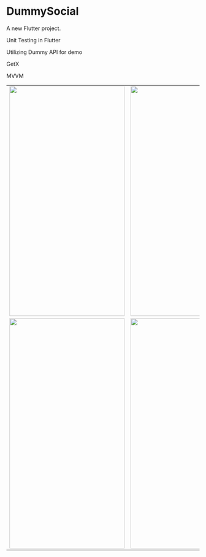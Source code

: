 # DummySocial

A new Flutter project.



Unit Testing in Flutter


Utilizing Dummy API for demo


GetX


MVVM





<table>
  <tr>
  </tr>
  <tr>
    <td><img src="https://user-images.githubusercontent.com/73215881/231162393-869e97a6-c88e-4400-8b8b-e712ce3e1c2a.png" width="300" height="600"></td>
    <td><img src="https://user-images.githubusercontent.com/73215881/231162415-c204b53d-2b23-4783-9ab0-b420eebcf6c9.png" width="300" height="600"></td>
    <td><img src="https://user-images.githubusercontent.com/73215881/231162419-a8b9b637-911e-4f0b-934f-35691f98d019.png" width="300" height="600"></td>
  </tr>
   <tr>
    <td><img src="https://user-images.githubusercontent.com/73215881/231162424-21cf5aa7-497b-439a-b30c-37acdbecd8f2.png" width="300" height="600"></td>
    <td><img src="https://user-images.githubusercontent.com/73215881/231162429-a15c3c38-80d4-4c38-874e-0fbfc995de79.png" width="300" height="600"></td>
  </tr>
 </table>
 

